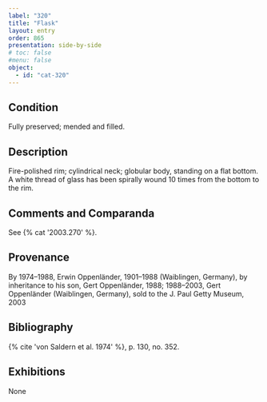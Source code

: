 ```yaml
---
label: "320"
title: "Flask"
layout: entry
order: 865
presentation: side-by-side
# toc: false
#menu: false 
object:
  - id: "cat-320"
---
```


## Condition

Fully preserved; mended and filled.

## Description

Fire-polished rim; cylindrical neck; globular body, standing on a flat bottom. A white thread of glass has been spirally wound 10 times from the bottom to the rim.

## Comments and Comparanda

See {% cat '2003.270' %}.

## Provenance

By 1974–1988, Erwin Oppenländer, 1901–1988 (Waiblingen, Germany), by inheritance to his son, Gert Oppenländer, 1988; 1988–2003, Gert Oppenländer (Waiblingen, Germany), sold to the J. Paul Getty Museum, 2003

## Bibliography

{% cite 'von Saldern et al. 1974' %}, p. 130, no. 352.

## Exhibitions

None
